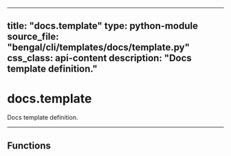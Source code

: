 
---
title: "docs.template"
type: python-module
source_file: "bengal/cli/templates/docs/template.py"
css_class: api-content
description: "Docs template definition."
---

# docs.template

Docs template definition.

---


## Functions

